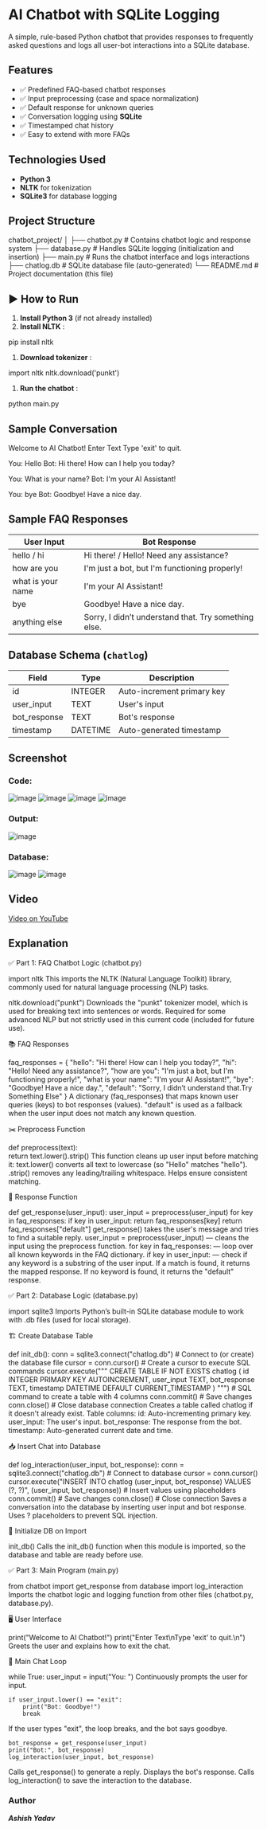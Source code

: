 # AI Chatbot with SQLite Logging

A simple, rule-based Python chatbot that provides responses to frequently asked questions and logs all user-bot interactions into a SQLite database.

## Features

* ✅ Predefined FAQ-based chatbot responses
* ✅ Input preprocessing (case and space normalization)
* ✅ Default response for unknown queries
* ✅ Conversation logging using **SQLite**
* ✅ Timestamped chat history
* ✅ Easy to extend with more FAQs

## Technologies Used

* **Python 3**
* **NLTK** for tokenization
* **SQLite3** for database logging

## Project Structure

chatbot_project/
│
├── chatbot.py        # Contains chatbot logic and response system
├── database.py       # Handles SQLite logging (initialization and insertion)
├── main.py           # Runs the chatbot interface and logs interactions
├── chatlog.db        # SQLite database file (auto-generated)
└── README.md         # Project documentation (this file)

## ▶️ How to Run

1. **Install Python 3** (if not already installed)
2. **Install NLTK** :

pip install nltk

1. **Download tokenizer** :

import nltk
nltk.download('punkt')

1. **Run the chatbot** :

python main.py

## Sample Conversation

Welcome to AI Chatbot!
Enter Text
Type 'exit' to quit.

You: Hello
Bot: Hi there! How can I help you today?

You: What is your name?
Bot: I'm your AI Assistant!

You: bye
Bot: Goodbye! Have a nice day.

## Sample FAQ Responses

| User Input        | Bot Response                                          |
| ----------------- | ----------------------------------------------------- |
| hello / hi        | Hi there! / Hello! Need any assistance?               |
| how are you       | I'm just a bot, but I'm functioning properly!         |
| what is your name | I'm your AI Assistant!                                |
| bye               | Goodbye! Have a nice day.                             |
| anything else     | Sorry, I didn’t understand that. Try something else. |

## Database Schema (`chatlog`)

| Field        | Type     | Description                |
| ------------ | -------- | -------------------------- |
| id           | INTEGER  | Auto-increment primary key |
| user_input   | TEXT     | User's input               |
| bot_response | TEXT     | Bot's response             |
| timestamp    | DATETIME | Auto-generated timestamp   |


## Screenshot
### Code:
![image](https://github.com/ashishyadav-1510/CODEC_01/blob/main/Screenshot/Screenshot%202025-07-16%20101900.png?raw=true)
![image](https://github.com/ashishyadav-1510/CODEC_01/blob/main/Screenshot/Screenshot%202025-07-16%20101910.png?raw=true)
![image](https://github.com/ashishyadav-1510/CODEC_01/blob/main/Screenshot/Screenshot%202025-07-16%20101926.png?raw=true)
![image](https://github.com/ashishyadav-1510/CODEC_01/blob/main/Screenshot/Screenshot%202025-07-16%20104539.png?raw=true)

### Output:
![image](https://github.com/ashishyadav-1510/CODEC_01/blob/main/Screenshot/Screenshot%202025-07-16%20102009.png?raw=true)
### Database:
![image](https://github.com/ashishyadav-1510/CODEC_01/blob/main/Screenshot/Screenshot%202025-07-16%20102044.png?raw=true)
![image](https://github.com/ashishyadav-1510/CODEC_01/blob/main/Screenshot/Screenshot%202025-07-16%20102055.png?raw=true)

## Video

[Video on YouTube]()

## Explanation

✅ Part 1: FAQ Chatbot Logic (chatbot.py)

import nltk
This imports the NLTK (Natural Language Toolkit) library, commonly used for natural language processing (NLP) tasks.

nltk.download("punkt")
Downloads the "punkt" tokenizer model, which is used for breaking text into sentences or words. Required for some advanced NLP but not strictly used in this current code (included for future use).

📚 FAQ Responses

faq_responses = {
    "hello": "Hi there! How can I help you today?",
    "hi": "Hello! Need any assistance?",
    "how are you": "I'm just a bot, but I'm functioning properly!",
    "what is your name": "I'm your AI Assistant!",
    "bye": "Goodbye! Have a nice day.",
    "default": "Sorry, I didn’t understand that.Try Something Else"
}
A dictionary (faq_responses) that maps known user queries (keys) to bot responses (values).
"default" is used as a fallback when the user input does not match any known question.

✂️ Preprocess Function

def preprocess(text):                                                                                                                                                    
    return text.lower().strip()
This function cleans up user input before matching it:
text.lower() converts all text to lowercase (so "Hello" matches "hello").
.strip() removes any leading/trailing whitespace.
Helps ensure consistent matching.

🧠 Response Function

def get_response(user_input):
    user_input = preprocess(user_input)
    for key in faq_responses:
        if key in user_input:
            return faq_responses[key]
    return faq_responses["default"]
get_response() takes the user's message and tries to find a suitable reply.
user_input = preprocess(user_input) — cleans the input using the preprocess function.
for key in faq_responses: — loop over all known keywords in the FAQ dictionary.
if key in user_input: — check if any keyword is a substring of the user input.
If a match is found, it returns the mapped response.
If no keyword is found, it returns the "default" response.

✅ Part 2: Database Logic (database.py)

import sqlite3
Imports Python’s built-in SQLite database module to work with .db files (used for local storage).

🏗️ Create Database Table

def init_db():
    conn = sqlite3.connect("chatlog.db")  # Connect to (or create) the database file
    cursor = conn.cursor()  # Create a cursor to execute SQL commands
    cursor.execute("""
        CREATE TABLE IF NOT EXISTS chatlog (
            id INTEGER PRIMARY KEY AUTOINCREMENT,
            user_input TEXT,
            bot_response TEXT,
            timestamp DATETIME DEFAULT CURRENT_TIMESTAMP
        )
    """)  # SQL command to create a table with 4 columns
    conn.commit()  # Save changes
    conn.close()   # Close database connection
Creates a table called chatlog if it doesn't already exist.
Table columns:
id: Auto-incrementing primary key.
user_input: The user's input.
bot_response: The response from the bot.
timestamp: Auto-generated current date and time.

📥 Insert Chat into Database

def log_interaction(user_input, bot_response):
    conn = sqlite3.connect("chatlog.db")  # Connect to database
    cursor = conn.cursor()
    cursor.execute("INSERT INTO chatlog (user_input, bot_response) VALUES (?, ?)",
                   (user_input, bot_response))  # Insert values using placeholders
    conn.commit()  # Save changes
    conn.close()   # Close connection
Saves a conversation into the database by inserting user input and bot response.
Uses ? placeholders to prevent SQL injection.

📌 Initialize DB on Import

init_db()
Calls the init_db() function when this module is imported, so the database and table are ready before use.

✅ Part 3: Main Program (main.py)

from chatbot import get_response
from database import log_interaction
Imports the chatbot logic and logging function from other files (chatbot.py, database.py).

🖥️ User Interface

print("Welcome to AI Chatbot!")
print("Enter Text\nType 'exit' to quit.\n")
Greets the user and explains how to exit the chat.

🔁 Main Chat Loop

while True:
    user_input = input("You: ")
Continuously prompts the user for input.

    if user_input.lower() == "exit":
        print("Bot: Goodbye!")
        break
If the user types "exit", the loop breaks, and the bot says goodbye.

    bot_response = get_response(user_input)
    print("Bot:", bot_response)
    log_interaction(user_input, bot_response)
Calls get_response() to generate a reply.
Displays the bot's response.
Calls log_interaction() to save the interaction to the database.

### Author
***Ashish Yadav***